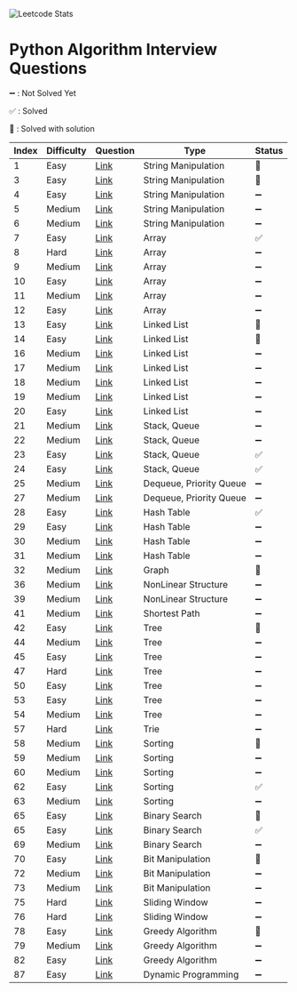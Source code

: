 ![Leetcode Stats](https://leetcard.jacoblin.cool/da-head0?theme=unicorn)

# Python Algorithm Interview Questions  

➖ : Not Solved Yet

✅ : Solved

🌿 : Solved with solution

| Index | Difficulty | Question | Type | Status |
|-------| ---------- | -------- | -----| -------- |
|1      | Easy     |[Link](https://leetcode.com/problems/valid-palindrome/)| String Manipulation | 🌿 |
|3      | Easy     |[Link](https://leetcode.com/problems/reorder-data-in-log-files/)| String Manipulation | 🌿 |
|4      | Easy     |[Link](https://leetcode.com/problems/most-common-word/)| String Manipulation | ➖ |
|5      | Medium   |[Link](https://leetcode.com/problems/group-anagrams/)| String Manipulation | ➖ |
|6      | Medium   |[Link](https://leetcode.com/problems/longest-palindromic-substring/)| String Manipulation | ➖ |
|7      | Easy     |[Link](https://leetcode.com/problems/trapping-rain-water/)| Array | ✅ |
|8      | Hard     |[Link](https://leetcode.com/problems/two-sum/)| Array | ➖ |
|9      | Medium   |[Link](https://leetcode.com/problems/3sum/)| Array | ➖ |
|10     | Easy     |[Link](https://leetcode.com/problems/array-partition-i/)| Array | ➖ |
|11     | Medium   |[Link](https://leetcode.com/problems/product-of-array-except-self/)| Array | ➖ |
|12     | Easy     |[Link](https://leetcode.com/problems/best-time-to-buy-and-sell-stock/)| Array | ➖ |
|13     | Easy     |[Link](https://leetcode.com/problems/palindrome-linked-list/)| Linked List | 🌿 |
|14     | Easy     |[Link](https://leetcode.com/problems/merge-two-sorted-lists/)| Linked List | 🌿 |
|16     | Medium   |[Link](https://leetcode.com/problems/add-two-numbers/)| Linked List | ➖ |
|17     | Medium   |[Link](https://leetcode.com/problems/swap-nodes-in-pairs/)| Linked List | ➖ |
|18     | Medium   |[Link](https://leetcode.com/problems/odd-even-linked-list/)| Linked List | ➖ |
|19     | Medium   |[Link](https://leetcode.com/problems/reverse-linked-list-ii/)| Linked List | ➖ |
|20     | Easy     |[Link](https://leetcode.com/problems/valid-parentheses/)| Linked List | ➖ |
|21     | Medium   |[Link](https://leetcode.com/problems/remove-duplicate-letters/)| Stack, Queue | ➖ |
|22     | Medium   |[Link](https://leetcode.com/problems/daily-temperatures/)| Stack, Queue | ➖ |
|23     | Easy     |[Link](https://leetcode.com/problems/implement-stack-using-queues/)| Stack, Queue | ✅ |
|24     | Easy     |[Link](https://leetcode.com/problems/implement-queue-using-stacks/)| Stack, Queue | ✅ |
|25     | Medium   |[Link](https://leetcode.com/problems/design-circular-queue/)| Dequeue, Priority Queue | ➖ |
|27     | Medium   |[Link](https://leetcode.com/problems/merge-k-sorted-lists/)| Dequeue, Priority Queue | ➖ |
|28     | Easy     |[Link](https://leetcode.com/problems/design-hashmap/)| Hash Table | ✅ |
|29     | Easy     |[Link](https://leetcode.com/problems/jewels-and-stones/)| Hash Table | ➖ |
|30     | Medium   |[Link](https://leetcode.com/problems/longest-substring-without-repeating-characters/)| Hash Table | ➖ |
|31     | Medium   |[Link](https://leetcode.com/problems/top-k-frequent-elements/)| Hash Table | ➖ |
|32     | Medium   |[Link](https://leetcode.com/problems/number-of-islands/)| Graph | 🌿 |
|36     | Medium   |[Link](https://leetcode.com/problems/combination-sum/)| NonLinear Structure | ➖ |
|39     | Medium   |[Link](https://leetcode.com/problems/course-schedule/)| NonLinear Structure | ➖ |
|41     | Medium   |[Link](https://leetcode.com/problems/cheapest-flights-within-k-stops/)| Shortest Path | ➖ |
|42     | Easy     |[Link](https://leetcode.com/problems/maximum-depth-of-binary-tree/)| Tree | 🌿 |
|44     | Medium   |[Link](https://leetcode.com/problems/longest-univalue-path/)| Tree | ➖ |
|45     | Easy     |[Link](https://leetcode.com/problems/invert-binary-tree/)| Tree | ➖ |
|47     | Hard     |[Link](https://leetcode.com/problems/serialize-and-deserialize-binary-tree/)| Tree | ➖ |
|50     | Easy     |[Link](https://leetcode.com/problems/convert-sorted-array-to-binary-search-tree/)| Tree | ➖ |
|53     | Easy     |[Link](https://leetcode.com/problems/minimum-distance-between-bst-nodes/)| Tree | ➖ |
|54     | Medium   |[Link](https://leetcode.com/problems/construct-binary-tree-from-preorder-and-inorder-traversal/)| Tree | ➖ |
|57     | Hard     |[Link](https://leetcode.com/problems/palindrome-pairs/)| Trie | ➖ |
|58     | Medium   |[Link](https://leetcode.com/problems/sort-list/)| Sorting | 🌿 |
|59     | Medium   |[Link](https://leetcode.com/problems/merge-intervals/)| Sorting | ➖ |
|60     | Medium   |[Link](https://leetcode.com/problems/insertion-sort-list/)| Sorting | ➖ |
|62     | Easy     |[Link](https://leetcode.com/problems/valid-anagram/)| Sorting | ✅ |
|63     | Medium   |[Link](https://leetcode.com/problems/sort-colors/)| Sorting | ➖ |
|65     | Easy     |[Link](https://leetcode.com/problems/binary-search/)| Binary Search | 🌿 |
|65     | Easy     |[Link](https://leetcode.com/problems/intersection-of-two-arrays/)| Binary Search | ✅ |
|69     | Medium   |[Link](https://leetcode.com/problems/search-a-2d-matrix-ii/)| Binary Search | ➖ |
|70     | Easy     |[Link](https://leetcode.com/problems/single-number/)| Bit Manipulation | 🌿 |
|72     | Medium   |[Link](https://leetcode.com/problems/sum-of-two-integers/)| Bit Manipulation | ➖ |
|73     | Medium   |[Link](https://leetcode.com/problems/utf-8-validation/)| Bit Manipulation | ➖ |
|75     | Hard     |[Link](https://leetcode.com/problems/sliding-window-maximum/)| Sliding Window | ➖ |
|76     | Hard     |[Link](https://leetcode.com/problems/minimum-window-substring/)| Sliding Window | ➖ |
|78     | Easy     |[Link](https://leetcode.com/problems/best-time-to-buy-and-sell-stock-ii/)| Greedy Algorithm | 🌿 |
|79     | Medium   |[Link](https://leetcode.com/problems/queue-reconstruction-by-height/)| Greedy Algorithm | ➖ |
|82     | Easy     |[Link](https://leetcode.com/problems/assign-cookies/)| Greedy Algorithm | ➖ |
|87     | Easy     |[Link](https://leetcode.com/problems/climbing-stairs/)| Dynamic Programming | ➖ |
